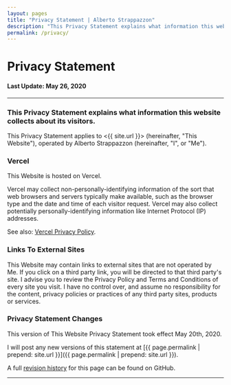 ```yaml
---
layout: pages
title: "Privacy Statement | Alberto Strappazzon"
description: "This Privacy Statement explains what information this website collects about its visitors."
permalink: /privacy/
---
```


<div class="title">
  <h1 id="">Privacy Statement</h1>
  <h4 id="">Last Update: May 26, 2020</h4>
</div>

---

### This Privacy Statement explains what information this website collects about its visitors.

This Privacy Statement applies to <{{ site.url }}> (hereinafter, "This Website"), operated by Alberto Strappazzon (hereinafter, "I", or "Me").

### Vercel

This Website is hosted on Vercel.

Vercel may collect non-personally-identifying information of the sort that web browsers and servers typically make available, such as the browser type and the date and time of each visitor request.
Vercel may also collect potentially personally-identifying information like Internet Protocol (IP) addresses.

See also: [Vercel Privacy Policy](https://vercel.com/legal/privacy-policy "Vercel Privacy Policy").

### Links To External Sites

This Website may contain links to external sites that are not operated by Me. If you click on a third party link, you will be directed to that third party's site.
I advise you to review the Privacy Policy and Terms and Conditions of every site you visit.
I have no control over, and assume no responsibility for the content, privacy policies or practices of any third party sites, products or services.

### Privacy Statement Changes

This version of This Website Privacy Statement took effect May 20th, 2020.

I will post any new versions of this statement at [{{ page.permalink | prepend: site.url }}]({{ page.permalink | prepend: site.url }}).

A full [revision history](https://github.com/Strappazzon/www/commits/master/pages/privacy.md "Revision History") for this page can be found on GitHub.

---
